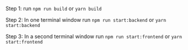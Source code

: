 Step 1:
run `npm run build` or `yarn build`

Step 2:
In one terminal window run `npm run start:backend` or `yarn start:backend`

Step 3:
In a second terminal window run `npm run start:frontend` or `yarn start:frontend`

